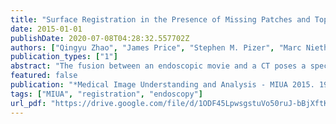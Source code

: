 ```yaml
---
title: "Surface Registration in the Presence of Missing Patches and Topology Change"
date: 2015-01-01
publishDate: 2020-07-08T04:28:32.557702Z
authors: ["Qingyu Zhao", "James Price", "Stephen M. Pizer", "Marc Niethammer", "Ron Alterovitz", "Julian G. Rosenman"]
publication_types: ["1"]
abstract: "The fusion between an endoscopic movie and a CT poses a special surface registration problem. The surface extracted from CT is complete and accurate, whereas the surface extracted from endoscopy suffers from serious missing patches and topology change. We propose a surface registration method, Thin Shell Demons, that is robust under these two situations. Motivated by Thirion’s Demons idea, the partial surface can provide virtual forces to attract the complete surface, which is equipped with a novel physics-based deformation energy. This energy can help preserve the correct surface topology while producing realistic deformation for the regions that don’t have any attracting counterpart regions. The attraction direction assures the deformation is not affected by the surface completeness. Moreover, we propose to use geometric feature matching for computing virtual forces to handle inaccurate 3D point positions and large deformations. We test our method for CT/endoscope fusion and show its potential to achieve successful registration."
featured: false
publication: "*Medical Image Understanding and Analysis - MIUA 2015. 19th Annual Conference, University of Lincoln, Lincoln, UK, July 15-17, 2015*"
tags: ["MIUA", "registration", "endoscopy"]
url_pdf: "https://drive.google.com/file/d/1ODF45LpwsgstuVo50ruJ-bBjXftKx7QG"
---
```


